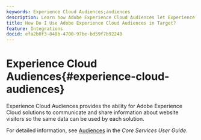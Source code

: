 ```yaml
---
keywords: Experience Cloud Audiences;audiences
description: Learn how Adobe Experience Cloud Audiences let Experience Cloud solutions communicate and share information about website visitors with other Adobe solutions.
title: How Do I Use Adobe Experience Cloud Audiences in Target?
feature: Integrations
docid: efa2b0f3-848b-4700-97be-bd59f7b92240
---
```


# Experience Cloud Audiences{#experience-cloud-audiences}

Experience Cloud Audiences provides the ability for Adobe Experience Cloud solutions to communicate and share information about website visitors so the same data can be used by each solution.

For detailed information, see [Audiences](https://experienceleague.adobe.com/docs/core-services/interface/audiences/audience-library.html) in the *Core Services User Guide*. 
